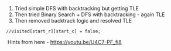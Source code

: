 1. Tried simple DFS with backtracking but getting TLE
2. Then tried Binary Search + DFS with backtracking - again TLE
3. Then removed backtrack logic and resolved TLE
​
```
//visited[start_r][start_c] = false;
```
​
Hints from here - https://youtu.be/U4C7-PF_fi8